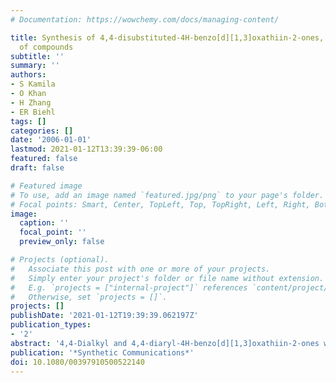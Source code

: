 ```yaml
---
# Documentation: https://wowchemy.com/docs/managing-content/

title: Synthesis of 4,4-disubstituted-4H-benzo[d][1,3]oxathiin-2-ones, a new class
  of compounds
subtitle: ''
summary: ''
authors:
- S Kamila
- O Khan
- H Zhang
- ER Biehl
tags: []
categories: []
date: '2006-01-01'
lastmod: 2021-01-12T13:39:39-06:00
featured: false
draft: false

# Featured image
# To use, add an image named `featured.jpg/png` to your page's folder.
# Focal points: Smart, Center, TopLeft, Top, TopRight, Left, Right, BottomLeft, Bottom, BottomRight.
image:
  caption: ''
  focal_point: ''
  preview_only: false

# Projects (optional).
#   Associate this post with one or more of your projects.
#   Simply enter your project's folder or file name without extension.
#   E.g. `projects = ["internal-project"]` references `content/project/deep-learning/index.md`.
#   Otherwise, set `projects = []`.
projects: []
publishDate: '2021-01-12T19:39:39.062197Z'
publication_types:
- '2'
abstract: '4,4‐Dialkyl and 4,4‐diaryl‐4H‐benzo[d][1,3]oxathiin‐2‐ones were synthesized by the reaction of 2‐(mercapto‐phenyl)‐dialkyl‐ (or diaryl)‐methanol with CDI in excellent yield. The 2‐(mercaptophenyl)‐dialkyl‐ (or diaryl)‐methanols were prepared by the reaction of commercially available methylthiosalicylate with an appropriate alkyl or aryl Grignard reagent.'
publication: '*Synthetic Communications*'
doi: 10.1080/00397910500522140
---
```


